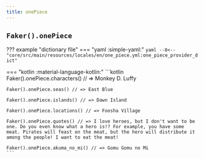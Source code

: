 ```yaml
---
title: onePiece
---
```


## `Faker().onePiece`

??? example "dictionary file"
    === "yaml :simple-yaml:"
        ```yaml
        --8<-- "core/src/main/resources/locales/en/one_piece.yml:one_piece_provider_dict"
        ```

=== "kotlin :material-language-kotlin:"
    ```kotlin
    Faker().onePiece.characters() // => Monkey D. Luffy

    Faker().onePiece.seas() // => East Blue

    Faker().onePiece.islands() // => Dawn Island

    Faker().onePiece.locations() // => Foosha Village

    Faker().onePiece.quotes() // => I love heroes, but I don't want to be one. Do you even know what a hero is!? For example, you have some meat. Pirates will feast on the meat, but the hero will distribute it among the people! I want to eat the meat!

    Faker().onePiece.akuma_no_mi() // => Gomu Gomu no Mi
    ```
